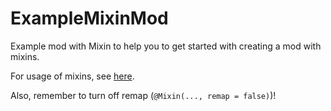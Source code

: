 # ExampleMixinMod

Example mod with Mixin to help you to get started with creating a mod with mixins.

For usage of mixins, see [here](https://github.com/SpongePowered/Mixin/wiki).

Also, remember to turn off remap (`@Mixin(..., remap = false)`)!
